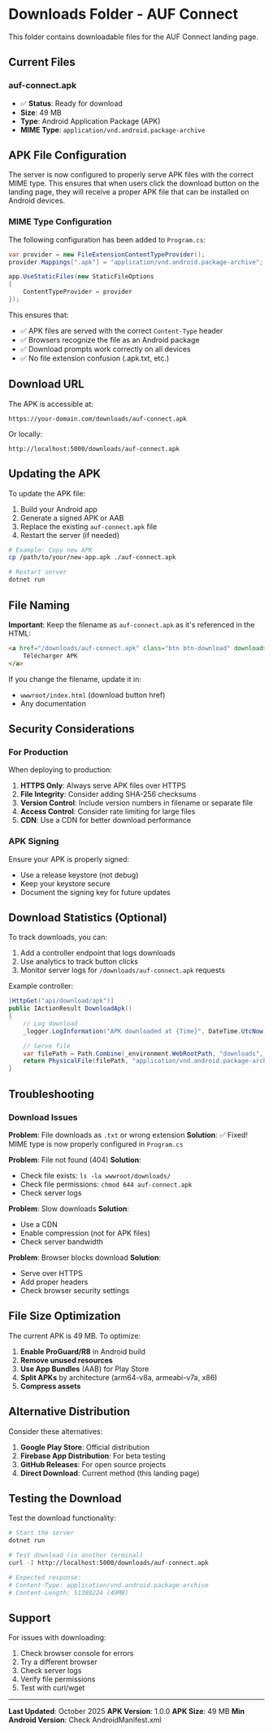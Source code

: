 # Downloads Folder - AUF Connect

This folder contains downloadable files for the AUF Connect landing page.

## Current Files

### auf-connect.apk
- ✅ **Status**: Ready for download
- **Size**: 49 MB
- **Type**: Android Application Package (APK)
- **MIME Type**: `application/vnd.android.package-archive`

## APK File Configuration

The server is now configured to properly serve APK files with the correct MIME type. This ensures that when users click the download button on the landing page, they will receive a proper APK file that can be installed on Android devices.

### MIME Type Configuration

The following configuration has been added to `Program.cs`:

```csharp
var provider = new FileExtensionContentTypeProvider();
provider.Mappings[".apk"] = "application/vnd.android.package-archive";

app.UseStaticFiles(new StaticFileOptions
{
    ContentTypeProvider = provider
});
```

This ensures that:
- ✅ APK files are served with the correct `Content-Type` header
- ✅ Browsers recognize the file as an Android package
- ✅ Download prompts work correctly on all devices
- ✅ No file extension confusion (.apk.txt, etc.)

## Download URL

The APK is accessible at:
```
https://your-domain.com/downloads/auf-connect.apk
```

Or locally:
```
http://localhost:5000/downloads/auf-connect.apk
```

## Updating the APK

To update the APK file:

1. Build your Android app
2. Generate a signed APK or AAB
3. Replace the existing `auf-connect.apk` file
4. Restart the server (if needed)

```bash
# Example: Copy new APK
cp /path/to/your/new-app.apk ./auf-connect.apk

# Restart server
dotnet run
```

## File Naming

**Important**: Keep the filename as `auf-connect.apk` as it's referenced in the HTML:

```html
<a href="/downloads/auf-connect.apk" class="btn btn-download" download>
    Télécharger APK
</a>
```

If you change the filename, update it in:
- `wwwroot/index.html` (download button href)
- Any documentation

## Security Considerations

### For Production

When deploying to production:

1. **HTTPS Only**: Always serve APK files over HTTPS
2. **File Integrity**: Consider adding SHA-256 checksums
3. **Version Control**: Include version numbers in filename or separate file
4. **Access Control**: Consider rate limiting for large files
5. **CDN**: Use a CDN for better download performance

### APK Signing

Ensure your APK is properly signed:
- Use a release keystore (not debug)
- Keep your keystore secure
- Document the signing key for future updates

## Download Statistics (Optional)

To track downloads, you can:

1. Add a controller endpoint that logs downloads
2. Use analytics to track button clicks
3. Monitor server logs for `/downloads/auf-connect.apk` requests

Example controller:

```csharp
[HttpGet("api/download/apk")]
public IActionResult DownloadApk()
{
    // Log download
    _logger.LogInformation("APK downloaded at {Time}", DateTime.UtcNow);

    // Serve file
    var filePath = Path.Combine(_environment.WebRootPath, "downloads", "auf-connect.apk");
    return PhysicalFile(filePath, "application/vnd.android.package-archive", "auf-connect.apk");
}
```

## Troubleshooting

### Download Issues

**Problem**: File downloads as `.txt` or wrong extension
**Solution**: ✅ Fixed! MIME type is now properly configured in `Program.cs`

**Problem**: File not found (404)
**Solution**:
- Check file exists: `ls -la wwwroot/downloads/`
- Check file permissions: `chmod 644 auf-connect.apk`
- Check server logs

**Problem**: Slow downloads
**Solution**:
- Use a CDN
- Enable compression (not for APK files)
- Check server bandwidth

**Problem**: Browser blocks download
**Solution**:
- Serve over HTTPS
- Add proper headers
- Check browser security settings

## File Size Optimization

The current APK is 49 MB. To optimize:

1. **Enable ProGuard/R8** in Android build
2. **Remove unused resources**
3. **Use App Bundles** (AAB) for Play Store
4. **Split APKs** by architecture (arm64-v8a, armeabi-v7a, x86)
5. **Compress assets**

## Alternative Distribution

Consider these alternatives:

1. **Google Play Store**: Official distribution
2. **Firebase App Distribution**: For beta testing
3. **GitHub Releases**: For open source projects
4. **Direct Download**: Current method (this landing page)

## Testing the Download

Test the download functionality:

```bash
# Start the server
dotnet run

# Test download (in another terminal)
curl -I http://localhost:5000/downloads/auf-connect.apk

# Expected response:
# Content-Type: application/vnd.android.package-archive
# Content-Length: 51380224 (49MB)
```

## Support

For issues with downloading:
1. Check browser console for errors
2. Try a different browser
3. Check server logs
4. Verify file permissions
5. Test with curl/wget

---

**Last Updated**: October 2025
**APK Version**: 1.0.0
**APK Size**: 49 MB
**Min Android Version**: Check AndroidManifest.xml

